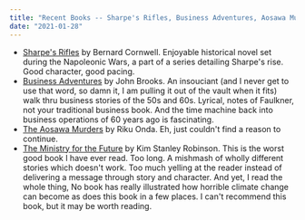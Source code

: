 ```yaml
---
title: "Recent Books -- Sharpe's Rifles, Business Adventures, Aosawa Murders, Ministry for the Future"
date: "2021-01-28"
---
```


- [Sharpe's Rifles](https://www.goodreads.com/book/show/360562.Sharpe_s_Rifles) by Bernard Cornwell. Enjoyable historical novel set during the Napoleonic Wars, a part of a series detailing Sharpe's rise. Good character, good pacing.
- [Business Adventures](https://www.goodreads.com/book/show/4191136-business-adventures) by John Brooks. An insouciant (and I never get to use that word, so damn it, I am pulling it out of the vault when it fits) walk thru business stories of the 50s and 60s. Lyrical, notes of Faulkner, not your traditional business book. And the time machine back into business operations of 60 years ago is fascinating.
- [The Aosawa Murders](https://www.goodreads.com/book/show/51812816-the-aosawa-murders) by Riku Onda. Eh, just couldn't find a reason to continue.
- [The Ministry for the Future](https://www.goodreads.com/book/show/51342031-the-ministry-for-the-future) by Kim Stanley Robinson. This is the worst good book I have ever read. Too long. A mishmash of wholly different stories which doesn't work. Too much yelling at the reader instead of delivering a message through story and character. And yet, I read the whole thing, No book has really illustrated how horrible climate change can become as does this book in a few places. I can't recommend this book, but it may be worth reading.
